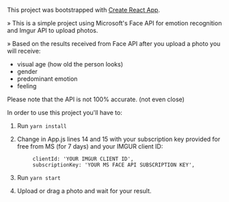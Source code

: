This project was bootstrapped with [Create React App](https://github.com/facebookincubator/create-react-app).

» This is a simple project using Microsoft's Face API for emotion recognition and Imgur API to upload photos.

» Based on the results received from Face API after you upload a photo you will receive:

* visual age (how old the person looks)
* gender
* predominant emotion
* feeling 

Please note that the API is not 100% accurate. (not even close)

In order to use this project you'll have to:

1. Run `yarn install`
2. Change in App.js lines 14 and 15 with your subscription key provided for free from MS (for 7 days) and your IMGUR client ID:

            clientId: 'YOUR IMGUR CLIENT ID',
            subscriptionKey: 'YOUR MS FACE API SUBSCRIPTION KEY',
            
3. Run `yarn start`
4. Upload or drag a photo and wait for your result.